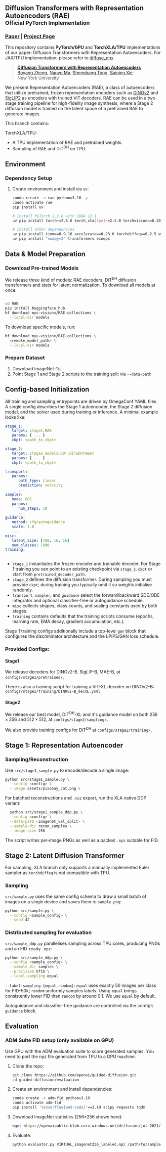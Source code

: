 ## Diffusion Transformers with Representation Autoencoders (RAE)<br><sub>Official PyTorch Implementation</sub>

### [Paper](https://arxiv.org/abs/2510.11690) | [Project Page](https://rae-dit.github.io/) 


This repository contains **PyTorch/GPU** and **TorchXLA/TPU** implementations of our paper: 
Diffusion Transformers with Representation Autoencoders. For JAX/TPU implementation, please refer to [diffuse_nnx](https://github.com/willisma/diffuse_nnx)

> [**Diffusion Transformers with Representation Autoencoders**](https://arxiv.org/abs/2510.11690)<br>
> [Boyang Zheng](https://bytetriper.github.io/), [Nanye Ma](https://willisma.github.io), [Shengbang Tong](https://tsb0601.github.io/),  [Saining Xie](https://www.sainingxie.com)
> <br>New York University<br>


We present Representation Autoencoders (RAE), a class of autoencoders that utilize  pretrained, frozen representation encoders such as [DINOv2](https://arxiv.org/abs/2304.07193) and [SigLIP2](https://arxiv.org/abs/2502.14786) as encoders with trained ViT decoders. RAE can be used in a two-stage training pipeline for high-fidelity image synthesis, where a Stage 2 diffusion model is trained on the latent space of a pretrained RAE to generate images.

This branch contains:

TorchXLA/TPU:
* A TPU implementation of RAE and pretrained weights.
* Sampling of RAE and DiT<sup>DH</sup> on TPU.

## Environment

### Dependency Setup
1. Create environment and install via `uv`:
   ```bash
   conda create -n rae python=3.10 -y
   conda activate rae
   pip install uv
   
   # Install PyTorch 2.2.0 with CUDA 12.1
   uv pip install torch~=2.5.0 torch_xla[tpu]~=2.5.0 torchvision==0.20.1 -f https://storage.googleapis.com/libtpu-releases/index.html
   
   # Install other dependencies
   uv pip install timm==0.9.16 accelerate==0.23.0 torchdiffeq==0.2.5 wandb
   uv pip install "numpy<2" transformers einops
   ```

## Data & Model Preparation

### Download Pre-trained Models

We release three kind of models: RAE decoders, DiT<sup>DH</sup> diffusion transformers and stats for latent normalization. To download all models at once:


```bash

cd RAE
pip install huggingface_hub
hf download nyu-visionx/RAE-collections \
  --local-dir models 
```


To download specific models, run:
```bash
hf download nyu-visionx/RAE-collections \
  <remote_model_path> \
  --local-dir models 
```

### Prepare Dataset

1. Download ImageNet-1k.
2. Point Stage 1 and Stage 2 scripts to the training split via `--data-path`.


## Config-based Initialization

All training and sampling entrypoints are driven by OmegaConf YAML files. A
single config describes the Stage 1 autoencoder, the Stage 2 diffusion model,
and the solver used during training or inference. A minimal example looks like:

```yaml
stage_1:
   target: stage1.RAE
   params: { ... }
   ckpt: <path_to_ckpt>  

stage_2:
   target: stage2.models.DDT.DiTwDDTHead
   params: { ... }
   ckpt: <path_to_ckpt>  

transport:
   params:
      path_type: Linear
      prediction: velocity
      ...
sampler:
   mode: ODE
   params:
      num_steps: 50
      ...
guidance:
   method: cfg/autoguidance
   scale: 1.0
   ...
misc:
   latent_size: [768, 16, 16]
   num_classes: 1000
training:
   ...
```

- `stage_1` instantiates the frozen encoder and trainable decoder. For Stage 1
  training you can point to an existing checkpoint via `stage_1.ckpt` or start
  from `pretrained_decoder_path`.
- `stage_2` defines the diffusion transformer. During sampling you must provide
  `ckpt`; during training you typically omit it so weights initialise randomly.
- `transport`, `sampler`, and `guidance` select the forward/backward SDE/ODE
  integrator and optional classifier-free or autoguidance schedule.
- `misc` collects shapes, class counts, and scaling constants used by both
  stages.
- `training` contains defaults that the training scripts consume (epochs,
  learning rate, EMA decay, gradient accumulation, etc.).

Stage 1 training configs additionally include a top-level `gan` block that
configures the discriminator architecture and the LPIPS/GAN loss schedule.


### Provided Configs:

#### Stage1

We release decoders for DINOv2-B, SigLIP-B, MAE-B, at `configs/stage1/pretrained/`.

There is also a training script for training a ViT-XL decoder on DINOv2-B: `configs/stage1/training/DINOv2-B_decXL.yaml`

#### Stage2

We release our best model, DiT<sup>DH</sup>-XL and it's guidance model on both $256\times 256$ and $512\times 512$, at `configs/stage2/sampling/`.

We also provide training configs for DiT<sup>DH</sup> at `configs/stage2/training/`.

## Stage 1: Representation Autoencoder

### Sampling/Reconstruction

Use `src/stage1_sample.py` to encode/decode a single image:

```bash
python src/stage1_sample.py \
  --config <config> \
  --image assets/pixabay_cat.png \
```

For batched reconstructions and `.npz` export, run the XLA native DDP variant:

```bash
  python src/stage1_sample_ddp.py \
  --config <config> \
  --data-path <imagenet_val_split> \
  --sample-dir recon_samples \
  --image-size 256
```

The script writes per-image PNGs as well as a packed `.npz` suitable for FID.

## Stage 2: Latent Diffusion Transformer


For sampling, XLA branch only supports a manually implemented Euler sampler as `torchdiffeq` is not compatible with TPU.

### Sampling

`src/sample.py` uses the same config schema to draw a small batch of images on a
single device and saves them to `sample.png`:

```bash
python src/sample.py \
  --config <sample_config> \
  --seed 42
```


### Distributed sampling for evaluation

`src/sample_ddp.py` parallelises sampling across TPU cores, producing PNGs and an
FID-ready `.npz`:

```bash
python src/sample_ddp.py \
  --config <sample_config> \
  --sample-dir samples \
  --precision bf16 \
  --label-sampling equal
```
`--label-sampling {equal,random}`: `equal` uses exactly 50 images per class for FID-50k; `random` uniformly samples labels. Using `equal` brings consistently lower FID than `random` by around 0.1. We use `equal` by default.

Autoguidance and classifier-free guidance are controlled via the config’s
`guidance` block.

## Evaluation

### ADM Suite FID setup (only available on GPU)

Use GPU with the ADM evaluation suite to score generated samples. You need to port the npz file generated from TPU to a GPU machine.

1. Clone the repo:

   ```bash
   git clone https://github.com/openai/guided-diffusion.git
   cd guided-diffusion/evaluation
   ```

2. Create an environment and install dependencies:

   ```bash
   conda create -n adm-fid python=3.10
   conda activate adm-fid
   pip install 'tensorflow[and-cuda]'==2.19 scipy requests tqdm
   ```

3. Download ImageNet statistics (256×256 shown here):

   ```bash
   wget https://openaipublic.blob.core.windows.net/diffusion/jul-2021/ref_batches/imagenet/256/VIRTUAL_imagenet256_labeled.npz
   ```

4. Evaluate:

   ```bash
   python evaluator.py VIRTUAL_imagenet256_labeled.npz /path/to/samples.npz
   ```

